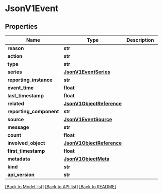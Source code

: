 # JsonV1Event


## Properties
Name | Type | Description | Notes
------------ | ------------- | ------------- | -------------
**reason** | **str** |  | [optional] 
**action** | **str** |  | [optional] 
**type** | **str** |  | [optional] 
**series** | [**JsonV1EventSeries**](JsonV1EventSeries.md) |  | [optional] 
**reporting_instance** | **str** |  | [optional] 
**event_time** | **float** |  | [optional] 
**last_timestamp** | **float** |  | [optional] 
**related** | [**JsonV1ObjectReference**](JsonV1ObjectReference.md) |  | [optional] 
**reporting_component** | **str** |  | [optional] 
**source** | [**JsonV1EventSource**](JsonV1EventSource.md) |  | [optional] 
**message** | **str** |  | [optional] 
**count** | **float** |  | [optional] 
**involved_object** | [**JsonV1ObjectReference**](JsonV1ObjectReference.md) |  | [optional] 
**first_timestamp** | **float** |  | [optional] 
**metadata** | [**JsonV1ObjectMeta**](JsonV1ObjectMeta.md) |  | [optional] 
**kind** | **str** |  | [optional] 
**api_version** | **str** |  | [optional] 

[[Back to Model list]](../README.md#documentation-for-models) [[Back to API list]](../README.md#documentation-for-api-endpoints) [[Back to README]](../README.md)


